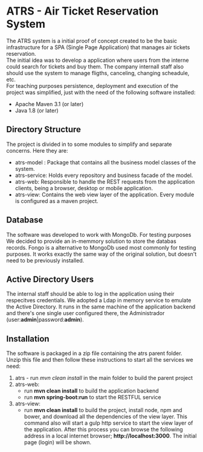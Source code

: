 # ATRS - Air Ticket Reservation System  
The ATRS system is a initial proof of concept created to be the basic infrastructure for a SPA (Single Page Application) that manages air tickets reservation.  
The initial idea was to develop a application where users from the interne could search for tickets and buy them. The company internall staff also should use the system to manage fligths, canceling, changing scheadule, etc.  
For teaching purposes persistence, deployment and execution of the project was simplified, just with the need of the following software installed:  
- Apache Maven 3.1 (or later)
- Java 1.8 (or later)

## Directory Structure
The project is divided in to some modules to simplify and separate concerns. Here they are:
- atrs-model : Package that contains all the business model classes of the system.
- atrs-service: Holds every repository and business facade of the model.
- atrs-web: Responsible to handle the REST requests from the application clients, being a browser, desktop or mobile application.
- atrs-view: Contains the web view layer of the application.
Every module is configured as a maven project.    

## Database
The software was developed to work with MongoDb. For testing purposes We decided to provide an in-memmory solution to store the databas records. Fongo is a alternative to MongoDb used most commonly for testing purposes. It works exactly the same way of the original solution, but doesn't need to be previously installed. 

## Active Directory Users
The internal staff should be able to log in the application using their respecitves credentials. We adopted a Ldap in memory service to emulate the Active Directory. It runs in the same machine of the application backend and there's one single user configured there, the Administrador (user:**admin**|password:**admin**).

## Installation
The software is packaged in a zip file containing the atrs parent folder. Unzip this file and then follow these instructions to start all the services we need:

1. atrs - run *mvn clean install* in the main folder to build the parent project
2. atrs-web:
    - run **mvn clean install** to build the application backend
    - run **mvn spring-boot:run** to start the RESTFUL service
3. atrs-view:
    - run **mvn clean install** to build the project, install node, npm and bower, and download all the dependencies of the view layer. This command also will start a gulp http service to start the view layer of the application. After this process you can browse the following address in a local internet browser; **http://localhost:3000**. The initial page (login) will be shown.
    

